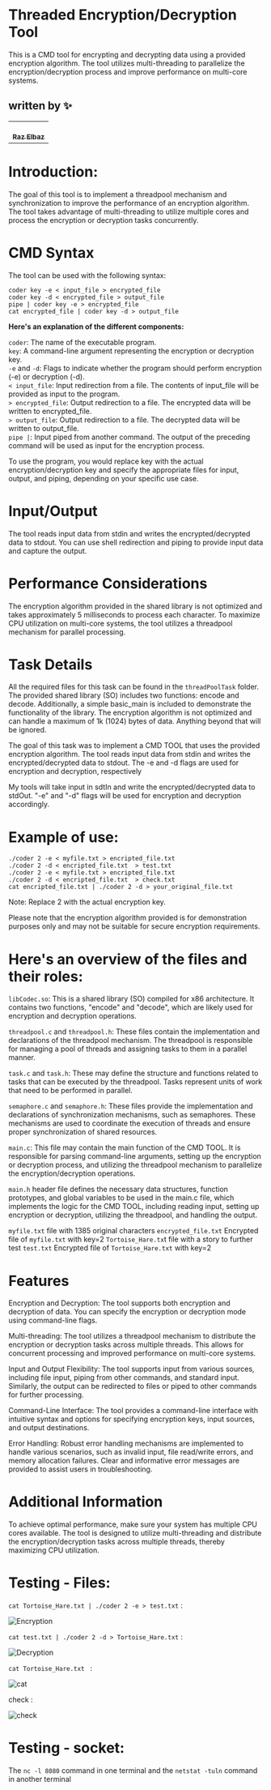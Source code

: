 
# Threaded Encryption/Decryption Tool
This is a CMD tool for encrypting and decrypting data using a provided encryption algorithm. The tool utilizes multi-threading to parallelize the encryption/decryption process and improve performance on multi-core systems.

## written by ✨

<!-- ALL-CONTRIBUTORS-LIST:START - Do not remove or modify this section -->
<!-- prettier-ignore-start -->
<!-- markdownlint-disable -->
<table>
  <tr>
    <td align="center"><a href="https://github.com/RazElbaz"><br /><sub><b>Raz Elbaz</b></sub></a><br /> </td>
  </tr>
</table>

</table>

# Introduction:
  
The goal of this tool is to implement a threadpool mechanism and synchronization to improve the performance of an encryption algorithm. The tool takes advantage of multi-threading to utilize multiple cores and process the encryption or decryption tasks concurrently.

# CMD Syntax
The tool can be used with the following syntax:

```coder key -e < input_file > encrypted_file```  
```coder key -d < encrypted_file > output_file```  
```pipe | coder key -e > encrypted_file```  
```cat encrypted_file | coder key -d > output_file```  

**Here's an explanation of the different components:**

```coder```: The name of the executable program.  
```key```: A command-line argument representing the encryption or decryption key.  
```-e``` and ```-d```: Flags to indicate whether the program should perform encryption (-e) or decryption (-d).  
```< input_file```: Input redirection from a file. The contents of input_file will be provided as input to the program.  
```> encrypted_file```: Output redirection to a file. The encrypted data will be written to encrypted_file.  
```> output_file```: Output redirection to a file. The decrypted data will be written to output_file.  
```pipe |```: Input piped from another command. The output of the preceding command will be used as input for the encryption process.  

To use the program, you would replace key with the actual encryption/decryption key and specify the appropriate files for input, output, and piping, depending on your specific use case.

# Input/Output
The tool reads input data from stdin and writes the encrypted/decrypted data to stdout. You can use shell redirection and piping to provide input data and capture the output.

# Performance Considerations
The encryption algorithm provided in the shared library is not optimized and takes approximately 5 milliseconds to process each character. To maximize CPU utilization on multi-core systems, the tool utilizes a threadpool mechanism for parallel processing.

# Task Details   

All the required files for this task can be found in the ```threadPoolTask``` folder. The provided shared library (SO) includes two functions: encode and decode. Additionally, a simple basic_main is included to demonstrate the functionality of the library. The encryption algorithm is not optimized and can handle a maximum of 1k (1024) bytes of data. Anything beyond that will be ignored.

The goal of this task was to implement a CMD TOOL that uses the provided encryption algorithm. The tool reads input data from stdin and writes the encrypted/decrypted data to stdout. The -e and -d flags are used for encryption and decryption, respectively


My tools will take input in sdtIn and write the encrypted/decrypted data to stdOut.
"-e" and "-d" flags will be used for encryption and decryption accordingly.

# Example of use:
 ```./coder 2 -e < myfile.txt > encripted_file.txt```   
 ```./coder 2 -d < encripted_file.txt  > test.txt ```  
```./coder 2 -e < myfile.txt > encripted_file.txt```  
```./coder 2 -d < encripted_file.txt  > check.txt```  
```cat encripted_file.txt | ./coder 2 -d > your_original_file.txt```

Note: Replace 2 with the actual encryption key.

Please note that the encryption algorithm provided is for demonstration purposes only and may not be suitable for secure encryption requirements.

# Here's an overview of the files and their roles:

```libCodec.so```: This is a shared library (SO) compiled for x86 architecture. It contains two functions, "encode" and "decode", which are likely used for encryption and decryption operations.

```threadpool.c``` and ```threadpool.h```: These files contain the implementation and declarations of the threadpool mechanism. The threadpool is responsible for managing a pool of threads and assigning tasks to them in a parallel manner.

```task.c``` and ```task.h```: These may define the structure and functions related to tasks that can be executed by the threadpool. Tasks represent units of work that need to be performed in parallel.

```semaphore.c``` and ```semaphore.h```: These files provide the implementation and declarations of synchronization mechanisms, such as semaphores. These mechanisms are used to coordinate the execution of threads and ensure proper synchronization of shared resources.

```main.c```: This file may contain the main function of the CMD TOOL. It is responsible for parsing command-line arguments, setting up the encryption or decryption process, and utilizing the threadpool mechanism to parallelize the encryption/decryption operations.

```main.h``` header file defines the necessary data structures, function prototypes, and global variables to be used in the main.c file, which implements the logic for the CMD TOOL, including reading input, setting up encryption or decryption, utilizing the threadpool, and handling the output.

`myfile.txt` file with 1385 original characters
`encrypted_file.txt` Encrypted file of `myfile.txt` with key=2
`Tortoise_Hare.tx`t file with a story to further test
`test.txt` Encrypted file of  `Tortoise_Hare.txt` with key=2

# Features
Encryption and Decryption: The tool supports both encryption and decryption of data. You can specify the encryption or decryption mode using command-line flags.

Multi-threading: The tool utilizes a threadpool mechanism to distribute the encryption or decryption tasks across multiple threads. This allows for concurrent processing and improved performance on multi-core systems.

Input and Output Flexibility: The tool supports input from various sources, including file input, piping from other commands, and standard input. Similarly, the output can be redirected to files or piped to other commands for further processing.

Command-Line Interface: The tool provides a command-line interface with intuitive syntax and options for specifying encryption keys, input sources, and output destinations.

Error Handling: Robust error handling mechanisms are implemented to handle various scenarios, such as invalid input, file read/write errors, and memory allocation failures. Clear and informative error messages are provided to assist users in troubleshooting.

# Additional Information
To achieve optimal performance, make sure your system has multiple CPU cores available. The tool is designed to utilize multi-threading and distribute the encryption/decryption tasks across multiple threads, thereby maximizing CPU utilization.

# Testing - Files: 

 `cat Tortoise_Hare.txt | ./coder 2 -e > test.txt` :

![Encryption](https://github.com/RazElbaz/ThreadPool/blob/main/pictures/Encryption.png)

 `cat test.txt | ./coder 2 -d > Tortoise_Hare.txt` :

![Decryption](https://github.com/RazElbaz/ThreadPool/blob/main/pictures/Decryption.png)

 `cat Tortoise_Hare.txt ` :

![cat](https://github.com/RazElbaz/ThreadPool/blob/main/pictures/cat.png)

 check :

![check](https://github.com/RazElbaz/ThreadPool/blob/main/pictures/check.png)

# Testing - socket: 

The `nc -l 8080` command in one terminal and the `netstat -tuln` command in another terminal 
